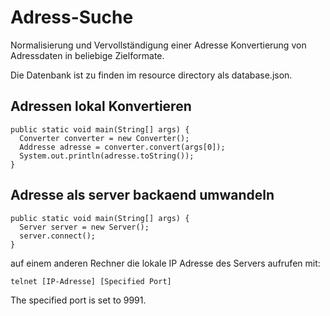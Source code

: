 # Adress-Suche
Normalisierung und Vervollständigung einer Adresse
Konvertierung von Adressdaten in beliebige Zielformate.

Die Datenbank ist zu finden im resource directory als database.json.
## Adressen lokal Konvertieren
```
public static void main(String[] args) {
  Converter converter = new Converter();
  Addresse adresse = converter.convert(args[0]);
  System.out.println(adresse.toString());
}
```
## Adresse als server backaend umwandeln
```
public static void main(String[] args) {
  Server server = new Server();
  server.connect();
}
```
auf einem anderen Rechner die lokale IP Adresse des Servers aufrufen mit:
```
telnet [IP-Adresse] [Specified Port]
```
The specified port is set to 9991. 
